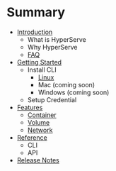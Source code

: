 # Summary

* [Introduction](README.md)
   * What is HyperServe
   * Why HyperServe
   * [FAQ](faq.md)
* [Getting Started](getting_started.md)
   * Install CLI
       * [Linux](linux.md)
       * Mac (coming soon)
       * Windows (coming soon)
   * Setup Credential
* [Features](features.md)
   * [Container](container.md)
   * [Volume](volume.md)
   * [Network](network.md)
* [Reference](reference.md)
   * CLI
   * API
* [Release Notes](release_notes.md)

